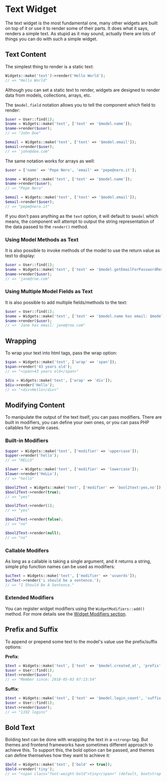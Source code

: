 # Text Widget

The text widget is the most fundamental one, many other widgets are built on top of it or use it to
render some of their parts. It does what it says, renders a simple text. As stupid as it may sound,
actually there are lots of things you can do with such a simple widget.

## Text Content

The simplest thing to render is a static text:

```php
Widgets::make('text')->render('Hello World');
// => "Hello World"
```

Although you can set a static text to render, widgets are designed to render data from models,
collections, arrays, etc.

The `$model.field` notation allows you to tell the component which field to render:  

```php
$user = User::find(1);
$name = Widgets::make('text', ['text' => '$model.name']);
$name->render($user);
// => "John Doe"

$email = Widgets::make('text', ['text' => '$model.email']);
$email->render($user);
// => 'john@doe.com"
```

The same notation works for arrays as well:

```php
$user = ['name' => 'Pepe Nero', 'email' => 'pepe@nero.it'];

$name = Widgets::make('text', ['text' => '$model.name']);
$name->render($user);
// => "Pepe Nero"

$email = Widgets::make('text', ['text' => '$model.email']);
$email->render($user);
// => "pepe@nero.it"
```

If you don't pass anything as the `text` option, it will default to `$model` which means, the
component will attempt to output the string representation of the data passed to the `render()`
method.

### Using Model Methods as Text

It is also possible to invoke methods of the model to use the return
value as text to display:

```php
$user = User::find(1);
$name = Widgets::make('text', ['text' => '$model.getEmailForPasswordReset()']);
$name->render($user);
// => 'jane@roe.com"
```

### Using Multiple Model Fields as Text 

It is also possible to add multiple fields/methods to the text:

```php
$user = User::find(1);
$name = Widgets::make('text', ['text' => '$model.name has email: $model.getEmailForPasswordReset()']);
$name->render($user);
// => 'Jane has email: jane@roe.com"
```

## Wrapping

To wrap your text into html tags, pass the wrap option:

```php
$span = Widgets::make('text', ['wrap' => 'span']);
$span->render('43 years old');
// => "<span>43 years old</span>"

$div = Widgets::make('text', ['wrap' => 'div']);
$div->render('Hello');
// => "<div>Hello</div>"
```

## Modifying Content

To manipulate the output of the text itself, you can pass modifiers.
There are built in modifiers, you can define your own ones, or you can
pass PHP callables for simple cases.

### Built-in Modifiers

```php
$upper = Widgets::make('text', ['modifier' => 'uppercase']);
$upper->render('hello');
// => "HELLO"

$lower = Widgets::make('text', ['modifier' => 'lowercase']);
$lower->render('HeLLo');
// => "hello"

$bool2Text = Widgets::make('text', ['modifier' => 'bool2text:yes,no']);
$bool2Text->render(true);
// => "yes"

$bool2Text->render(1);
// => "yes"

$bool2Text->render(false);
// => "no"

$bool2Text->render(null);
// => "no"
```

### Callable Modifers

As long as a callable is taking a single argument, and it returns a
string, simple php function names can be used as modifiers:

```php
$ucText = Widgets::make('text', ['modifier' => 'ucwords']);
$ucText->render('i should be a sentence.');
// => "I Should Be A Sentence."
```

### Extended Modifiers

You can register widget modifiers using the `WidgetModifiers::add()` method.
For more details see the [Widget Modifiers section](widget-modifiers.md).

## Prefix and Suffix

To append or prepend some text to the model's value use the prefix/suffix options:

**Prefix**:

```php
$text = Widgets::make('text', ['text' => '$model.created_at', 'prefix' => 'Member since: ']);
$user = User::find(1);
$text->render($user);
// => "Member since: 2018-05-03 07:13:54"
```

**Suffix**:

```php
$text = Widgets::make('text', ['text' => '$model.login_count', 'suffix' => ' logins']);
$user = User::find(1);
$text->render($user);
// => "1192 logins"
```

## Bold Text

Bolding text can be done with wrapping the text in a `<strong>` tag. But themes and frontend
frameworks have sometimes different approach to achieve this. To support this, the bold option can
be passed, and themes can define themselves how they want to achieve it:

```php
$bold = Widgets::make('text', ['bold' => true]);
$bold->render('tiny');
// => "<span class="font-weight-bold">tiny</span>" (default, bootstrap theme)
```


